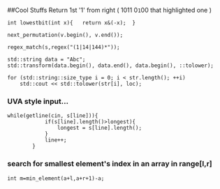 ##Cool Stuffs
Return 1st '1' from right ( 1011 0`1`00 that  highlighted one )
```
int lowestbit(int x){	return x&(-x);	}
```
```
next_permutation(v.begin(), v.end());
```

```
regex_match(s,regex("(1|14|144)*"));
```

```
std::string data = "Abc";
std::transform(data.begin(), data.end(), data.begin(), ::tolower);
```
```
for (std::string::size_type i = 0; i < str.length(); ++i)
    std::cout << std::tolower(str[i], loc);
```

### UVA style input... 
```
while(getline(cin, s[line])){
            if(s[line].length()>longest){
                longest = s[line].length();
            }
            line++;
        }    
```

### search for smallest element's index in an array in range[l,r]
```
int m=min_element(a+l,a+r+1)-a;
``` 